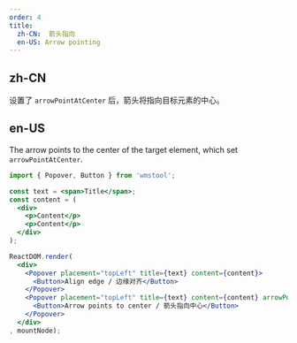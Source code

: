 ```yaml
---
order: 4
title:
  zh-CN:  箭头指向
  en-US: Arrow pointing
---
```


## zh-CN

设置了 `arrowPointAtCenter` 后，箭头将指向目标元素的中心。

## en-US

The arrow points to the center of the target element, which set `arrowPointAtCenter`.

````jsx
import { Popover, Button } from 'wmstool';

const text = <span>Title</span>;
const content = (
  <div>
    <p>Content</p>
    <p>Content</p>
  </div>
);

ReactDOM.render(
  <div>
    <Popover placement="topLeft" title={text} content={content}>
      <Button>Align edge / 边缘对齐</Button>
    </Popover>
    <Popover placement="topLeft" title={text} content={content} arrowPointAtCenter>
      <Button>Arrow points to center / 箭头指向中心</Button>
    </Popover>
  </div>
, mountNode);
````
